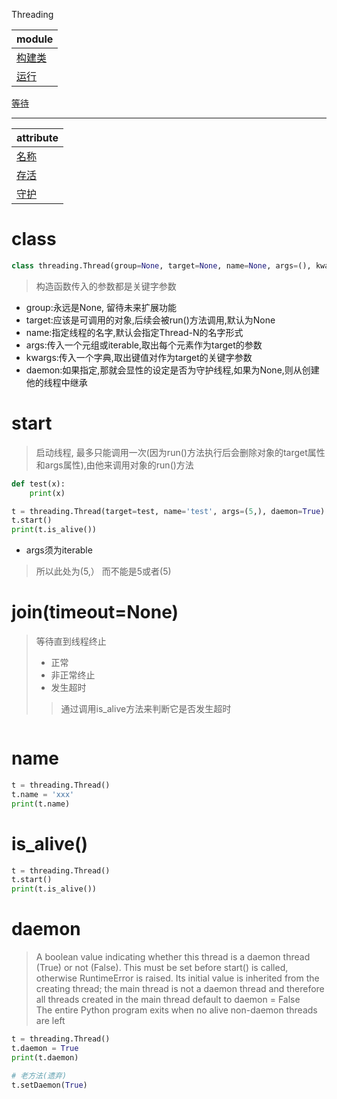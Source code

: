Threading

module|
---|
[构建类](#class)|
[运行](#start)|
[等待](#join)

---
attribute|
---|
[名称](#name)|
[存活](#is_alive())|
[守护](#daemon)|


# class
```python
class threading.Thread(group=None, target=None, name=None, args=(), kwargs={}, *, daemon=None)
```
> 构造函数传入的参数都是关键字参数
* group:永远是None, 留待未来扩展功能
* target:应该是可调用的对象,后续会被run()方法调用,默认为None
* name:指定线程的名字,默认会指定Thread-N的名字形式
* args:传入一个元组或iterable,取出每个元素作为target的参数
* kwargs:传入一个字典,取出键值对作为target的关键字参数
* daemon:如果指定,那就会显性的设定是否为守护线程,如果为None,则从创建他的线程中继承

# start
> 启动线程, 最多只能调用一次(因为run()方法执行后会删除对象的target属性和args属性),由他来调用对象的run()方法
```python
def test(x):
    print(x)

t = threading.Thread(target=test, name='test', args=(5,), daemon=True)
t.start()
print(t.is_alive())
```
* args须为iterable
> 所以此处为(5,） 而不能是5或者(5)

# join(timeout=None)
> 等待直到线程终止   
> * 正常   
> * 非正常终止   
> * 发生超时   
>> 通过调用is_alive方法来判断它是否发生超时
```python

```


# name
```python
t = threading.Thread()
t.name = 'xxx'
print(t.name)
```
# is_alive()
```python
t = threading.Thread()
t.start()
print(t.is_alive())
```
# daemon
> A boolean value indicating whether this thread is a daemon thread (True) or not (False). This must be set before start() is called, otherwise RuntimeError is raised. Its initial value is inherited from the creating thread; the main thread is not a daemon thread and therefore all threads created in the main thread default to daemon = False   
> The entire Python program exits when no alive non-daemon threads are left
```python
t = threading.Thread()
t.daemon = True
print(t.daemon)

# 老方法(遗弃)
t.setDaemon(True)
```
